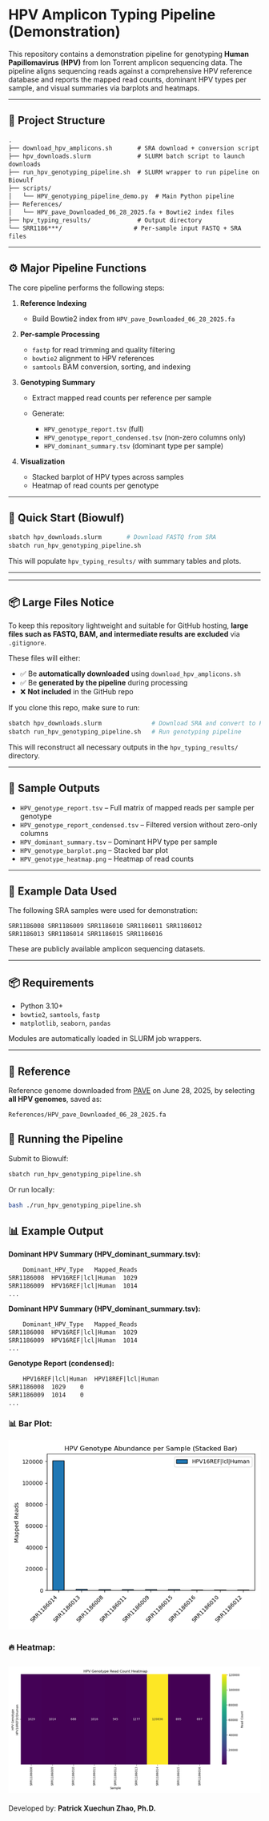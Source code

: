 # HPV Amplicon Typing Pipeline (Demonstration)

This repository contains a demonstration pipeline for genotyping **Human Papillomavirus (HPV)** from Ion Torrent amplicon sequencing data. The pipeline aligns sequencing reads against a comprehensive HPV reference database and reports the mapped read counts, dominant HPV types per sample, and visual summaries via barplots and heatmaps.

---

## 📁 Project Structure

```
.
├── download_hpv_amplicons.sh       # SRA download + conversion script
├── hpv_downloads.slurm             # SLURM batch script to launch downloads
├── run_hpv_genotyping_pipeline.sh  # SLURM wrapper to run pipeline on Biowulf
├── scripts/
│   └── HPV_genotyping_pipeline_demo.py  # Main Python pipeline
├── References/
│   └── HPV_pave_Downloaded_06_28_2025.fa + Bowtie2 index files
├── hpv_typing_results/             # Output directory
└── SRR1186***/                    # Per-sample input FASTQ + SRA files
```

---

## ⚙️ Major Pipeline Functions

The core pipeline performs the following steps:

1. **Reference Indexing**

   * Build Bowtie2 index from `HPV_pave_Downloaded_06_28_2025.fa`

2. **Per-sample Processing**

   * `fastp` for read trimming and quality filtering
   * `bowtie2` alignment to HPV references
   * `samtools` BAM conversion, sorting, and indexing

3. **Genotyping Summary**

   * Extract mapped read counts per reference per sample
   * Generate:

     * `HPV_genotype_report.tsv` (full)
     * `HPV_genotype_report_condensed.tsv` (non-zero columns only)
     * `HPV_dominant_summary.tsv` (dominant type per sample)

4. **Visualization**

   * Stacked barplot of HPV types across samples
   * Heatmap of read counts per genotype

---

## 🚀 Quick Start (Biowulf)

```bash
sbatch hpv_downloads.slurm       # Download FASTQ from SRA
sbatch run_hpv_genotyping_pipeline.sh
```

This will populate `hpv_typing_results/` with summary tables and plots.

---

---

## 📦 Large Files Notice

To keep this repository lightweight and suitable for GitHub hosting, **large files such as FASTQ, BAM, and intermediate results are excluded** via `.gitignore`.

These files will either:

* ✅ Be **automatically downloaded** using `download_hpv_amplicons.sh`
* ✅ Be **generated by the pipeline** during processing
* ❌ **Not included** in the GitHub repo

If you clone this repo, make sure to run:

```bash
sbatch hpv_downloads.slurm              # Download SRA and convert to FASTQ
sbatch run_hpv_genotyping_pipeline.sh   # Run genotyping pipeline
```

This will reconstruct all necessary outputs in the `hpv_typing_results/` directory.

---

## 📆 Sample Outputs

* `HPV_genotype_report.tsv` – Full matrix of mapped reads per sample per genotype
* `HPV_genotype_report_condensed.tsv` – Filtered version without zero-only columns
* `HPV_dominant_summary.tsv` – Dominant HPV type per sample
* `HPV_genotype_barplot.png` – Stacked bar plot
* `HPV_genotype_heatmap.png` – Heatmap of read counts

---

## 📆 Example Data Used

The following SRA samples were used for demonstration:

```
SRR1186008 SRR1186009 SRR1186010 SRR1186011 SRR1186012
SRR1186013 SRR1186014 SRR1186015 SRR1186016
```

These are publicly available amplicon sequencing datasets.

---

## 📦 Requirements

* Python 3.10+
* `bowtie2`, `samtools`, `fastp`
* `matplotlib`, `seaborn`, `pandas`

Modules are automatically loaded in SLURM job wrappers.

---

## 💜 Reference

Reference genome downloaded from [PAVE](https://pave.niaid.nih.gov/search/search_database) on June 28, 2025, by selecting **all HPV genomes**, saved as:

```
References/HPV_pave_Downloaded_06_28_2025.fa
```

## 🚀 Running the Pipeline

Submit to Biowulf:

```bash
sbatch run_hpv_genotyping_pipeline.sh
```

Or run locally:

```bash
bash ./run_hpv_genotyping_pipeline.sh
```

## 📊 Example Output

**Dominant HPV Summary (HPV\_dominant\_summary.tsv):**

```
	Dominant_HPV_Type	Mapped_Reads
SRR1186008	HPV16REF|lcl|Human	1029
SRR1186009	HPV16REF|lcl|Human	1014
...
```

**Dominant HPV Summary (HPV\_dominant\_summary.tsv):**

```
	Dominant_HPV_Type	Mapped_Reads
SRR1186008	HPV16REF|lcl|Human	1029
SRR1186009	HPV16REF|lcl|Human	1014
...
```

**Genotype Report (condensed):**

```
	HPV16REF|lcl|Human	HPV18REF|lcl|Human
SRR1186008	1029	0
SRR1186009	1014	0
...
```



### 📊 Bar Plot:

![HPV Barplot](hpv_typing_results/HPV_genotype_barplot.png)

### 🔥 Heatmap:

![HPV Heatmap](hpv_typing_results/HPV_genotype_heatmap.png)
---

Developed by: **Patrick Xuechun Zhao, Ph.D.**
